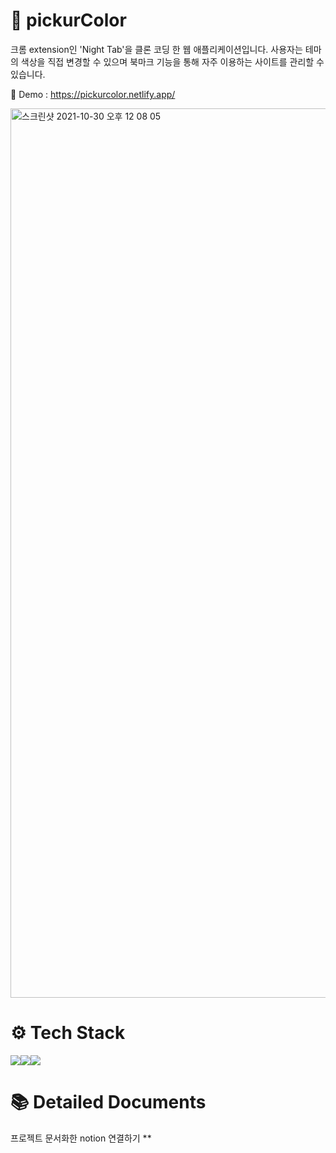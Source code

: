 # 🎨 pickurColor

크롬 extension인 'Night Tab'을 클론 코딩 한 웹 애플리케이션입니다. 사용자는 테마의 색상을 직접 변경할 수 있으며 북마크 기능을 통해 자주 이용하는 사이트를 관리할 수 있습니다.

🔗 Demo : https://pickurcolor.netlify.app/

<img width="1423" alt="스크린샷 2021-10-30 오후 12 08 05" src="https://user-images.githubusercontent.com/56878724/139518224-c4ca3b26-b22d-4a52-9c08-36bb1b316e1b.png">

# ⚙️ Tech Stack

<img src="https://img.shields.io/badge/html-E34F26?style=for-the-badge&logo=html5&logoColor=white"><img src="https://img.shields.io/badge/css-1572B6?style=for-the-badge&logo=css3&logoColor=white"><img src="https://img.shields.io/badge/javascript-F7DF1E?style=for-the-badge&logo=javascript&logoColor=black">


# 📚 Detailed Documents 

프로젝트 문서화한 notion 연결하기 **
